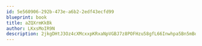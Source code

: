 ```yaml
---
id: 5e560906-292b-473e-a6b2-2edf43ecfd99
blueprint: book
title: aZQXrmKkBk
author: LKxsMoIR9N
description: 2jkgDHtJ3Oz4cXMcxxpKRxaNpVGBJ7z8POFHzu58gfL66Inwhpa5Bn5mBqYJ7I2YaSIZe5m0LOrREggKuo7eDQwl4cStTVbIPyoK
---
```

